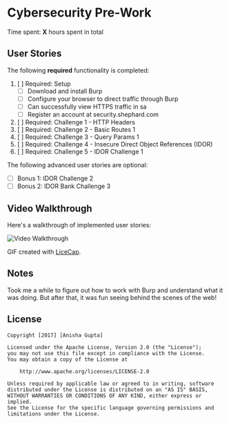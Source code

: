 


# Cybersecurity Pre-Work

Time spent: **X** hours spent in total

## User Stories

The following **required** functionality is completed:

1. [ ]  Required: Setup 
    -  [ ]  Download and install Burp
    -  [ ]  Configure your browser to direct traffic through Burp
    -  [ ]  Can successfully view HTTPS traffic in sa
    -  [ ]  Register an account at security.shephard.com
  
1. [ ]  Required: Challenge 1 - HTTP Headers
1. [ ]  Required: Challenge 2 - Basic Routes 1
1. [ ]  Required: Challenge 3 - Query Params 1
1. [ ]  Required: Challenge 4 - Insecure Direct Object References (IDOR)
1. [ ]  Required: Challenge 5 - IDOR Challenge 1

The following advanced user stories are optional:

* [ ]  Bonus 1: IDOR Challenge 2 
* [ ]  Bonus 2: IDOR Bank Challenge 3

## Video Walkthrough

Here's a walkthrough of implemented user stories:

<img src='pre-work.gif' width='' alt='Video Walkthrough' />

GIF created with [LiceCap](http://www.cockos.com/licecap/).

## Notes

Took me a while to figure out how to work with Burp and understand what it was doing. But after that, it was fun seeing behind the scenes of the web! 

## License

    Copyright [2017] [Anisha Gupta]

    Licensed under the Apache License, Version 2.0 (the "License");
    you may not use this file except in compliance with the License.
    You may obtain a copy of the License at

        http://www.apache.org/licenses/LICENSE-2.0

    Unless required by applicable law or agreed to in writing, software
    distributed under the License is distributed on an "AS IS" BASIS,
    WITHOUT WARRANTIES OR CONDITIONS OF ANY KIND, either express or implied.
    See the License for the specific language governing permissions and
    limitations under the License.

